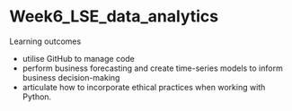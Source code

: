 # Week6_LSE_data_analytics

Learning outcomes

- utilise GitHub to manage code
- perform business forecasting and create time-series models to inform business decision-making
- articulate how to incorporate ethical practices when working with Python.

